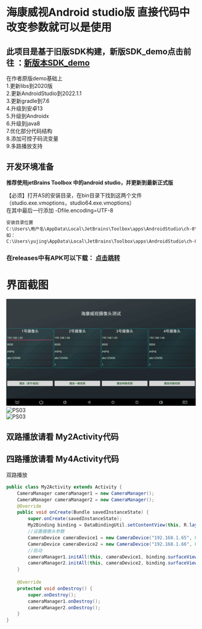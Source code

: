 # 海康威视Android studio版 直接代码中改变参数就可以是使用

## 此项目是基于旧版SDK构建，新版SDK_demo点击前往 ：[新版本SDK_demo](https://github.com/yutils/HikVisionDemo_2023)


在作者原版demo基础上  
1.更新libs到2020版  
2.更新AndroidStudio到2022.1.1   
3.更新gradle到7.6  
4.升级到安卓13  
5.升级到Androidx  
6.升级到java8  
7.优化部分代码结构  
8.添加可控子码流变量  
9.多路播放支持  
  
## 开发环境准备
**推荐使用jetBrains Toolbox 中的android studio，并更新到最新正式版**  

【必须】打开AS的安装目录，在bin目录下找到这两个文件（studio.exe.vmoptions，studio64.exe.vmoptions）  
在其中最后一行添加	-Dfile.encoding=UTF-8   
```bat
安装目录位置
C:\Users\用户名\AppData\Local\JetBrains\Toolbox\apps\AndroidStudio\ch-0\版本\bin
如：
C:\Users\yujing\AppData\Local\JetBrains\Toolbox\apps\AndroidStudio\ch-0\211.7628.21.2111.8139111\bin
```

### 在releases中有APK可以下载： [点击跳转](https://github.com/yutils/HikVisionDemo/releases)
# 界面截图

![PS03](doc/1.png)  
![PS03](doc/2.png)  
![PS03](doc/3.png)  

## 双路播放请看  My2Activity代码
## 四路播放请看  My4Activity代码

双路播放
```java
public class My2Activity extends Activity {
    CameraManager cameraManager1 = new CameraManager();
    CameraManager cameraManager2 = new CameraManager();
    @Override
    public void onCreate(Bundle savedInstanceState) {
        super.onCreate(savedInstanceState);
        My2Binding binding = DataBindingUtil.setContentView(this, R.layout.my2);
        //设置摄像头参数
        CameraDevice cameraDevice1 = new CameraDevice("192.168.1.65", 8000, "admin", "pw&123456", 1);
        CameraDevice cameraDevice2 = new CameraDevice("192.168.1.66", 8000, "admin", "pw&123456", 1);
        //启动
        cameraManager1.initAll(this, cameraDevice1, binding.surfaceView1);
        cameraManager2.initAll(this, cameraDevice2, binding.surfaceView2);
    }

    @Override
    protected void onDestroy() {
        super.onDestroy();
        cameraManager1.onDestroy();
        cameraManager2.onDestroy();
    }
}
```
